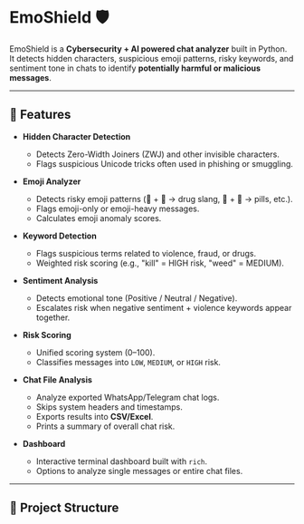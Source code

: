 # EmoShield 🛡️

EmoShield is a **Cybersecurity + AI powered chat analyzer** built in Python.  
It detects hidden characters, suspicious emoji patterns, risky keywords, and sentiment tone in chats to identify **potentially harmful or malicious messages**.

---

## 🚀 Features

- **Hidden Character Detection**
  - Detects Zero-Width Joiners (ZWJ) and other invisible characters.
  - Flags suspicious Unicode tricks often used in phishing or smuggling.

- **Emoji Analyzer**
  - Detects risky emoji patterns (🌿 + 💨 → drug slang, 💊 + 🍬 → pills, etc.).
  - Flags emoji-only or emoji-heavy messages.
  - Calculates emoji anomaly scores.

- **Keyword Detection**
  - Flags suspicious terms related to violence, fraud, or drugs.
  - Weighted risk scoring (e.g., "kill" = HIGH risk, "weed" = MEDIUM).

- **Sentiment Analysis**
  - Detects emotional tone (Positive / Neutral / Negative).
  - Escalates risk when negative sentiment + violence keywords appear together.

- **Risk Scoring**
  - Unified scoring system (0–100).
  - Classifies messages into `LOW`, `MEDIUM`, or `HIGH` risk.

- **Chat File Analysis**
  - Analyze exported WhatsApp/Telegram chat logs.
  - Skips system headers and timestamps.
  - Exports results into **CSV/Excel**.
  - Prints a summary of overall chat risk.

- **Dashboard**
  - Interactive terminal dashboard built with `rich`.
  - Options to analyze single messages or entire chat files.

---

## 📂 Project Structure